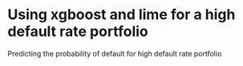 # Using xgboost and lime for a high default rate portfolio

Predicting the probability of default for high default rate portfolio